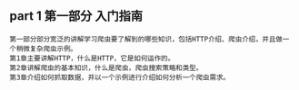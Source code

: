 part 1  第一部分 入门指南
---
    第一部分部分宽泛的讲解学习爬虫要了解到的哪些知识，包括HTTP介绍、爬虫介绍，并且做一个稍微复杂爬虫示例。
    第1章主要讲解HTTP，什么是HTTP，它是如何运作的。
    第2章讲解爬虫的基本知识，什么是爬虫，爬虫搜索策略和类型。
    第3章介绍如何抓取数据，并以一个示例进行介绍如何分析一个爬虫需求。